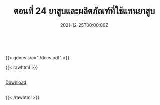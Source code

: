 ﻿---
linktitle: 24  ยาสูบและผลิตภัณฑ์ที่ใช้แทนยาสูบ

title:  ตอนที่ 24  ยาสูบและผลิตภัณฑ์ที่ใช้แทนยาสูบ
date: "2021-12-25T00:00:00Z"
lastmod: "2021-12-25T00:00:00Z"
draft: false
toc: false 
type: series 
categories: ["พิกัดศุลกากร"]
tags: ["รหัสสถิติ"]
authors: ["admin"]
menu:
  ts_2022:
    parent: รหัสสถิติสินค้า ฉบับปี 2565
    weight: 24

weight: 24
---

<br>

{{< gdocs src="./docs.pdf" >}}


{{< rawhtml >}}
<br>

<br>
<div class="article-tags">
<a class="badge badge-danger" href="./docs.pdf" target="_blank" id="download_files_new">Download</a>

</div>
<br>

{{< /rawhtml >}}

